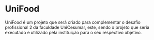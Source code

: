 # UniFood

UniFood é um projeto que será criado para complementar o desafio profissional 2 da faculdade UniCesumar, este, sendo o projeto que seria executado e utilizado pela instituição para o seu respectivo objetivo.
